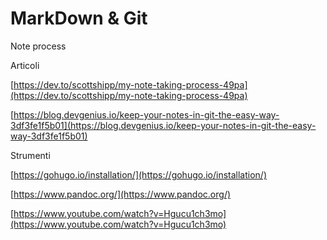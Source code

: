 # MarkDown & Git

Note process

Articoli

[https://dev.to/scottshipp/my-note-taking-process-49pa](https://dev.to/scottshipp/my-note-taking-process-49pa)

[https://blog.devgenius.io/keep-your-notes-in-git-the-easy-way-3df3fe1f5b01](https://blog.devgenius.io/keep-your-notes-in-git-the-easy-way-3df3fe1f5b01)

Strumenti

[https://gohugo.io/installation/](https://gohugo.io/installation/)

[https://www.pandoc.org/](https://www.pandoc.org/) 

[https://www.youtube.com/watch?v=Hgucu1ch3mo](https://www.youtube.com/watch?v=Hgucu1ch3mo)